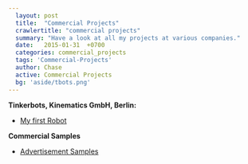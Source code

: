 ```yaml
---
  layout: post
  title:  "Commercial Projects"
  crawlertitle: "commercial projects"
  summary: "Have a look at all my projects at various companies."
  date:   2015-01-31  +0700
  categories: commercial_projects
  tags: 'Commercial-Projects'
  author: Chase
  active: Commercial Projects
  bg: 'aside/tbots.png'
---
```


  **Tinkerbots, Kinematics GmbH, Berlin:**
  * [My first Robot](https://chasethehunter.github.io/uni_projects/my-first-robot/)
 
  **Commercial Samples**
  * [Advertisement Samples](https://chasethehunter.github.io/commercial_projects/commercial-samples/)
